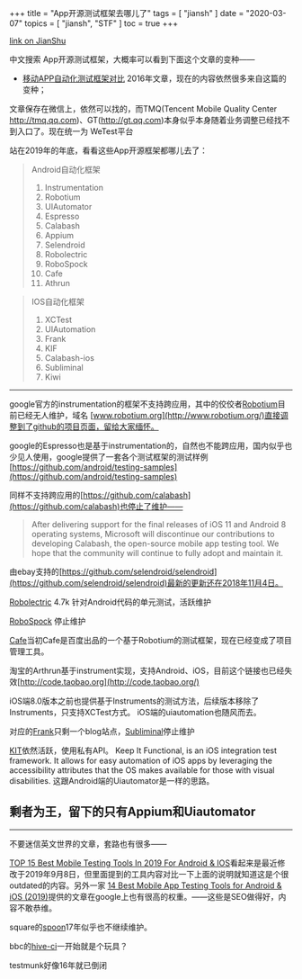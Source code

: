 +++
title = "App开源测试框架去哪儿了"
tags = [
    "jiansh"
]
date = "2020-03-07"
topics = [
    "jiansh",
    "STF"
]
toc = true
+++



[link on JianShu](https://www.jianshu.com/p/b0c2af93a4a7)

中文搜索 App开源测试框架，大概率可以看到下面这个文章的变种——
- [移动APP自动化测试框架对比](https://mp.weixin.qq.com/s/pu1TKZhNW2L2BmvpjGzLCw) 2016年文章，现在的内容依然很多来自这篇的变种；

文章保存在微信上，依然可以找的，而TMQ(Tencent Mobile Quality Center http://tmq.qq.com)、GT(http://gt.qq.com)本身似乎本身随着业务调整已经找不到入口了。现在统一为 WeTest平台

站在2019年的年底，看看这些App开源框架都哪儿去了：
>Android自动化框架
>1. Instrumentation 
>2. Robotium 
>3. UIAutomator
>4. Espresso
>5. Calabash
>6. Appium
>7. Selendroid
>8. Robolectric
>9. RoboSpock
>10. Cafe
>11. Athrun

>IOS自动化框架
>1. XCTest
>2. UIAutomation
>3. Frank
>4. KIF
>5. Calabash-ios
>6. Subliminal
>7. Kiwi

---

google官方的instrumentation的框架不支持跨应用，其中的佼佼者[Robotium](https://github.com/RobotiumTech)目前已经无人维护，域名 [www.robotium.org](http://www.robotium.org/)直接调整到了github的项目页面，留给大家缅怀。

google的Espresso也是基于instrumentation的，自然也不能跨应用，国内似乎也少见人使用，google提供了一套各个测试框架的测试样例[https://github.com/android/testing-samples](https://github.com/android/testing-samples)

同样不支持跨应用的[https://github.com/calabash](https://github.com/calabash)也停止了维护——
>After delivering support for the final releases of iOS 11 and Android 8 operating systems, Microsoft will discontinue our contributions to developing Calabash, the open-source mobile app testing tool. We hope that the community will continue to fully adopt and maintain it.

由ebay支持的[https://github.com/selendroid/selendroid](https://github.com/selendroid/selendroid)最新的更新还在2018年11月4日。

[Robolectric](https://github.com/robolectric/robolectric) 4.7k 针对Android代码的单元测试，活跃维护

[RoboSpock](https://github.com/robospock/RoboSpock) 停止维护

[Cafe](http://cafe.baidu.com/#panel1)当初Cafe是百度出品的一个基于Robotium的测试框架，现在已经变成了项目管理工具。

淘宝的Arthrun基于instrument实现，支持Android、iOS，目前这个链接也已经失效[http://code.taobao.org](http://code.taobao.org/)


iOS端8.0版本之前也提供基于Instruments的测试方法，后续版本移除了Instruments，只支持XCTest方式。 iOS端的uiautomation也随风而去。

对应的[Frank](http://www.testingwithfrank.com/)只剩一个blog站点，[Subliminal](https://github.com/inkling/Subliminal/)停止维护

[KIT](https://github.com/kif-framework/KIF)依然活跃，使用私有API。
 Keep It Functional, is an iOS integration test framework. It allows for easy automation of iOS apps by leveraging the accessibility attributes that the OS makes available for those with visual disabilities. 这跟Android端的Uiautomator是一样的思路。

## 剩者为王，留下的只有Appium和Uiautomator

---

不要迷信英文世界的文章，套路也有很多——

[TOP 15 Best Mobile Testing Tools In 2019 For Android & IOS](https://www.softwaretestinghelp.com/best-mobile-testing-tools/)看起来是最近修改于2019年9月8日，但里面提到的工具内容对比一下上面的说明就知道这是个很outdated的内容。另外一家 [14 Best Mobile App Testing Tools for Android & iOS (2019)](https://www.guru99.com/mobile-testing-tools.html)提供的文章在google上也有很高的权重。——这些是SEO做得好，内容不敢恭维。

square的[spoon](https://github.com/square/spoon)17年似乎也不继续维护。

bbc的[hive-ci](https://github.com/bbc/hive-ci)一开始就是个玩具？

testmunk好像16年就已倒闭

